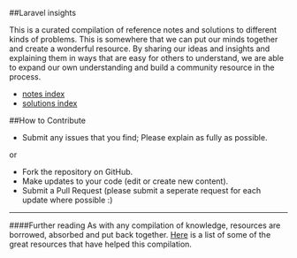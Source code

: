 ##Laravel insights 


This is a curated compilation of reference notes and solutions to different kinds of problems.  This is somewhere that we can put our minds together and create a wonderful resource.  By sharing our ideas and insights and explaining them in ways that are easy for others to understand, we are able to expand our own understanding and build a community resource in the process.

* [notes index](https://github.com/outboundexplorer/laravel-insights/blob/master/notes_index.md)
* [solutions index](https://github.com/outboundexplorer/laravel-insights/tree/master/solutions)



##How to Contribute
* Submit any issues that you find; Please explain as fully as possible.

or

* Fork the repository on GitHub.
* Make updates to your code (edit or create new content).
* Submit a Pull Request (please submit a seperate request for each update where possible :)

___

####Further reading
As with any compilation of knowledge, resources are borrowed, absorbed and put back together.  [Here](https://github.com/outboundexplorer/laravel-insights/blob/master/reources.md) is a list of some of the great resources that have helped this compilation. 
